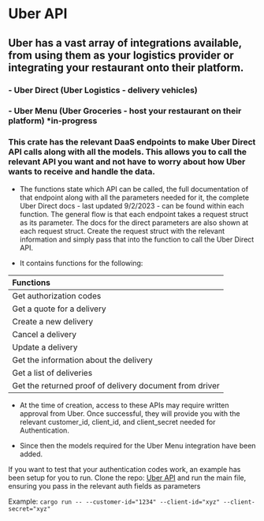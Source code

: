 # Uber API
 
## Uber has a vast array of integrations available, from using them as your logistics provider or integrating your restaurant onto their platform.

### - Uber Direct (Uber Logistics - delivery vehicles)

### - Uber Menu (Uber Groceries - host your restaurant on their platform) *in-progress

 ### This crate has the relevant DaaS endpoints to make Uber Direct API calls along with all the models. This allows you to call the relevant API you want and not have to worry about how Uber wants to receive and handle the data.
 
 - The functions state which API can be called, the full documentation of that endpoint along with all the parameters needed for it, the complete Uber Direct docs - last updated 9/2/2023 - can be found within each function. The general flow is that each endpoint takes a request struct as its parameter. The docs for the direct parameters are also shown at each request struct. Create the request struct with the relevant information and simply pass that into the function to call the Uber Direct API.

- It contains functions for the following:

| Functions |
| :--- |
| Get authorization codes |
| Get a quote for a delivery |
| Create a new delivery |
| Cancel a delivery |
| Update a delivery |
| Get the information about the delivery |
| Get a list of deliveries |
| Get the returned proof of delivery document from driver |
 
 - At the time of creation, access to these APIs may require written approval from Uber. Once successful, they will provide you with the relevant customer_id, client_id, and client_secret needed for Authentication.
 
 - Since then the models required for the Uber Menu integration have been added.

 If you want to test that your authentication codes work, an example has been setup for you to run. Clone the repo: [Uber API](https://www.github.com/robinjonker/uber) and run the main file, ensuring you pass in the relevant auth fields as parameters
 
 Example: 
 ``` cargo run -- --customer-id="1234" --client-id="xyz" --client-secret="xyz" ```